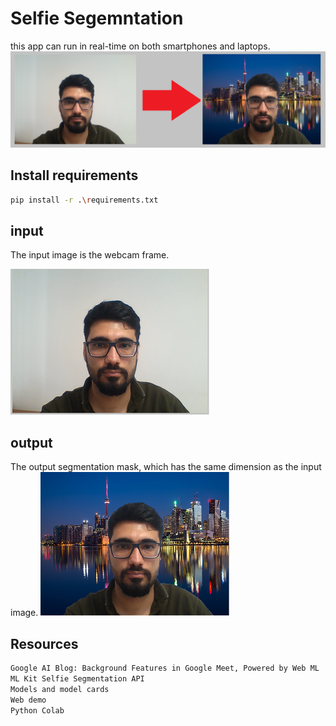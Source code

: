 # Selfie Segemntation
this app can run in real-time on both smartphones and laptops.
![img](Selfie.png)
## Install requirements

```bash
pip install -r .\requirements.txt
```

## input
The input image is the webcam frame.

![img](Input.png)

## output
The output segmentation mask, which has the same dimension as the input image.
![img](Output.png)

## Resources
```bash
Google AI Blog: Background Features in Google Meet, Powered by Web ML
ML Kit Selfie Segmentation API
Models and model cards
Web demo
Python Colab
```
